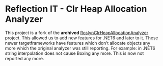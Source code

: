 ﻿Reflection IT - Clr Heap Allocation Analyzer
===================================

This project is a fork of the **archived** [RoslynClrHeapAllocationAnalyzer](https://github.com/microsoft/RoslynClrHeapAllocationAnalyzer) project. This allowed us to add new features for .NET6 and later to it. These newer targetframeworks have features which don't allocate objects any more which the original analyzer was still reporting. For example: in .NET6 string interpolation does not cause Boxing any more. This is now not reported any more.